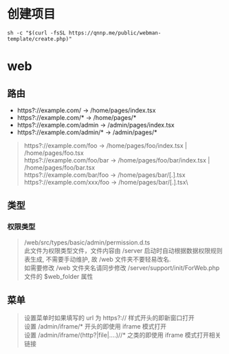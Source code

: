 # 创建项目

`sh -c "$(curl -fsSL https://qnnp.me/public/webman-template/create.php)"`

# web

## 路由

- https?://example.com/ -> /home/pages/index.tsx
- https?://example.com/* -> /home/pages/*
- https?://example.com/admin -> /admin/pages/index.tsx
- https?://example.com/admin/* -> /admin/pages/*

> https?://example.com/foo -> /home/pages/foo/index.tsx | /home/pages/foo.tsx\
> https?://example.com/foo/bar -> /home/pages/foo/bar/index.tsx | /home/pages/foo/bar.tsx\
> https?://example.com/bar/foo -> /home/pages/bar/[.].tsx\
> https?://example.com/xxx/foo -> /home/pages/bar/[.].tsx\

## 类型

### 权限类型

> /web/src/types/basic/admin/permission.d.ts\
> 此文件为权限类型文件，文件内容由 /server 启动时自动根据数据权限规则表生成, 不需要手动维护, 故 /web 文件夹不要轻易改名.\
> 如需要修改 /web 文件夹名请同步修改 /server/support/init/ForWeb.php 文件的 $web_folder 属性

## 菜单
> 设置菜单时如果填写的 url 为 https?:// 样式开头的即新窗口打开\
> 设置 /admin/iframe/* 开头的即使用 iframe 模式打开\
> 设置 /admin/iframe/(http?|file|....)//* 之类的即使用 iframe 模式打开相关链接